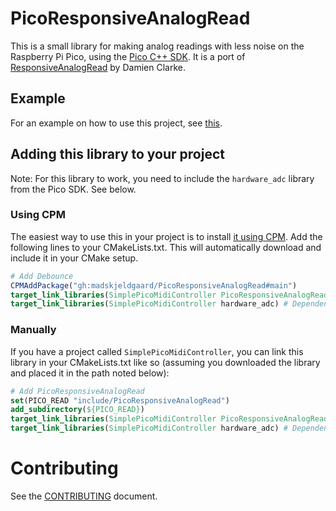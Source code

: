 # PicoResponsiveAnalogRead

This is a small library for making analog readings with less noise on the Raspberry Pi Pico, using the [Pico C++ SDK](https://github.com/raspberrypi/pico-sdk). It is a port of [ResponsiveAnalogRead](https://github.com/dxinteractive/ResponsiveAnalogRead) by Damien Clarke.

## Example

For an example on how to use this project, see [this](https://github.com/madskjeldgaard/SimplePicoMidiController).

## Adding this library to your project

Note: For this library to work, you need to include the `hardware_adc` library from the Pico SDK. See below.

### Using CPM
The easiest way to use this in your project is to install [it using CPM](https://github.com/cpm-cmake/CPM.cmake). Add the following lines to your CMakeLists.txt. This will automatically download and include it in your CMake setup.

```cmake
# Add Debounce
CPMAddPackage("gh:madskjeldgaard/PicoResponsiveAnalogRead#main")
target_link_libraries(SimplePicoMidiController PicoResponsiveAnalogRead::PicoResponsiveAnalogRead)
target_link_libraries(SimplePicoMidiController hardware_adc) # Dependency for PicoResponsiveAnalogRead
```

### Manually
If you have a project called `SimplePicoMidiController`, you can link this library in your CMakeLists.txt like so (assuming you downloaded the library and placed it in the path noted below):  

```cmake
# Add PicoResponsiveAnalogRead
set(PICO_READ "include/PicoResponsiveAnalogRead")
add_subdirectory(${PICO_READ})
target_link_libraries(SimplePicoMidiController PicoResponsiveAnalogRead::PicoResponsiveAnalogRead)
target_link_libraries(SimplePicoMidiController hardware_adc) # Dependency for PicoResponsiveAnalogRead
```

# Contributing

See the [CONTRIBUTING](CONTRIBUTING.md) document.
